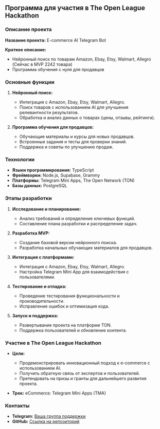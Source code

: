 ## Программа для участия в The Open League Hackathon

### Описание проекта

**Название проекта:** E-commerce AI Telegram Bot

**Краткое описание:**

- Нейронный поиск по товарам Amazon, Ebay, Etsy, Walmart, Allegro (Сейчас в MVP 2242 товара)
- Программа обучения с нуля для продавцов

### Основные функции

1. **Нейронный поиск:**

   - Интеграция с Amazon, Ebay, Etsy, Walmart, Allegro.
   - Поиск товаров с использованием AI для улучшения релевантности результатов.
   - Обработка и анализ данных о товарах (цены, отзывы, рейтинги).

2. **Программа обучения для продавцов:**
   - Обучающие материалы и курсы для новых продавцов.
   - Встроенные задания и тесты для проверки знаний.
   - Поддержка и советы по улучшению продаж.

### Технологии

- **Языки программирования:** TypeScript
- **Фреймворки:** Node.js, Supabase, Grammy
- **Платформы:** Telegram Mini Apps, The Open Network (TON)
- **Базы данных:** PostgreSQL

### Этапы разработки

1. **Исследование и планирование:**

   - Анализ требований и определение ключевых функций.
   - Составление плана разработки и распределение задач.

2. **Разработка MVP:**

   - Создание базовой версии нейронного поиска.
   - Разработка начальных обучающих материалов для продавцов.

3. **Интеграция с платформами:**

   - Интеграция с Amazon, Ebay, Etsy, Walmart, Allegro.
   - Настройка Telegram Mini App для взаимодействия с пользователями.

4. **Тестирование и отладка:**

   - Проведение тестирования функциональности и производительности.
   - Исправление ошибок и оптимизация кода.

5. **Запуск и поддержка:**
   - Развертывание проекта на платформе TON.
   - Поддержка пользователей и обновление контента.

### Участие в The Open League Hackathon

- **Цели:**

  - Продемонстрировать инновационный подход к e-commerce с использованием AI.
  - Получить обратную связь от экспертов и пользователей.
  - Претендовать на призы и гранты для дальнейшего развития проекта.

- **Трек:** eCommerce: Telegram Mini Apps (TMA)

### Контакты

- **Telegram:** [Ваша группа поддержки](https://t.me/e_commerce_dev_bot)
- **GitHub:** [Ссылка на репозиторий](https://github.com/gHashTag/e-commerce-dev.git)
